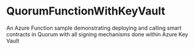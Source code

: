 # QuorumFunctionWithKeyVault
An Azure Function sample demonstrating deploying and calling smart contracts in Quorum with all signing mechanisms done within Azure Key Vault
